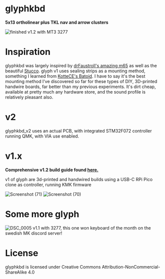 # glyphkbd
**5x13 ortholinear plus TKL nav and arrow clusters**

![finished](https://github.com/galile0-designs/glyphkbd/assets/134774462/2ea2b85e-3198-4d28-98cc-9d353b1f7dcf)
v1.2 with MT3 3277

# Inspiration
glyphkbd was largely inspired by [drFaustroll's amazing m65](https://mlego.elena.space/m65/) as well as the beautiful [Stucco](https://www.reddit.com/r/CustomKeyboards/comments/10k8k6w/custom_ortho_tkl_done_stucco1510/). glyph v1 uses sealing strips as a mounting method, something I learned from [KotteCE's Batoid](https://github.com/kotte-computer-electronics/batoid). I have to say it's the best mounting method I've discovered so far for these types of DIY, 3D-printed handwire boards, far better than my previous experiments. It's dirt cheap, available at pretty much any hardware store, and the sound profile is relatively pleasant also.

# v2
glyphkbd_v2 uses an actual PCB, with integrated STM32F072 controller running QMK, with VIA use enabled.

# v1.x
**Comprehensive v1.2 build guide found [here.](https://github.com/galile0-designs/glyphkbd/blob/main/v1.2/v1.2_build_guide.md)**

v1 of glyph are 3d-printed and handwired builds using a USB-C RPi Pico clone as controller, running KMK firmware

![Screenshot (71)](https://github.com/galile0-designs/glyphkbd/assets/134774462/88afe18e-234d-4641-b500-0ae28008e2be)
![Screenshot (70)](https://github.com/galile0-designs/glyphkbd/assets/134774462/f4656880-d6ba-46b9-afc0-582e63f19edb)

# Some more glyph
![DSC_0005](https://github.com/galile0-designs/glyphkbd/assets/134774462/6a66da9b-4a4c-4f8b-aba8-3e628babb39b)
v1.1 with 3277, this one won keyboard of the month on the swedish MK discord server!

# License
glyphkbd is licensed under Creative Commons Attribution-NonCommercial-ShareAlike 4.0
